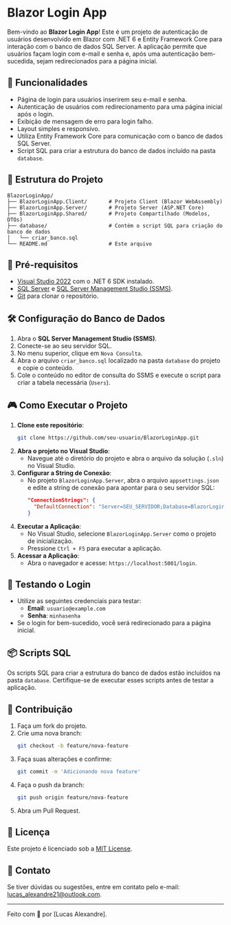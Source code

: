 
# Blazor Login App

Bem-vindo ao **Blazor Login App**! Este é um projeto de autenticação de usuários desenvolvido em Blazor com .NET 6 e Entity Framework Core para interação com o banco de dados SQL Server. A aplicação permite que usuários façam login com e-mail e senha e, após uma autenticação bem-sucedida, sejam redirecionados para a página inicial.

## 📝 Funcionalidades

- Página de login para usuários inserirem seu e-mail e senha.
- Autenticação de usuários com redirecionamento para uma página inicial após o login.
- Exibição de mensagem de erro para login falho.
- Layout simples e responsivo.
- Utiliza Entity Framework Core para comunicação com o banco de dados SQL Server.
- Script SQL para criar a estrutura do banco de dados incluído na pasta `database`.

## 📂 Estrutura do Projeto

```plaintext
BlazorLoginApp/
├── BlazorLoginApp.Client/       # Projeto Client (Blazor WebAssembly)
├── BlazorLoginApp.Server/       # Projeto Server (ASP.NET Core)
├── BlazorLoginApp.Shared/       # Projeto Compartilhado (Modelos, DTOs)
├── database/                    # Contém o script SQL para criação do banco de dados
│   └── criar_banco.sql
└── README.md                    # Este arquivo
```

## 🚀 Pré-requisitos

- [Visual Studio 2022](https://visualstudio.microsoft.com/) com o .NET 6 SDK instalado.
- [SQL Server](https://www.microsoft.com/pt-br/sql-server) e [SQL Server Management Studio (SSMS)](https://aka.ms/ssmsfullsetup).
- [Git](https://git-scm.com/) para clonar o repositório.

## 🛠️ Configuração do Banco de Dados

1. Abra o **SQL Server Management Studio (SSMS)**.
2. Conecte-se ao seu servidor SQL.
3. No menu superior, clique em `Nova Consulta`.
4. Abra o arquivo `criar_banco.sql` localizado na pasta `database` do projeto e copie o conteúdo.
5. Cole o conteúdo no editor de consulta do SSMS e execute o script para criar a tabela necessária (`Users`).

## 🎮 Como Executar o Projeto

1. **Clone este repositório**:
   ```bash
   git clone https://github.com/seu-usuario/BlazorLoginApp.git
   ```
2. **Abra o projeto no Visual Studio**:
   - Navegue até o diretório do projeto e abra o arquivo da solução (`.sln`) no Visual Studio.
3. **Configurar a String de Conexão**:
   - No projeto `BlazorLoginApp.Server`, abra o arquivo `appsettings.json` e edite a string de conexão para apontar para o seu servidor SQL:
     ```json
     "ConnectionStrings": {
       "DefaultConnection": "Server=SEU_SERVIDOR;Database=BlazorLoginDb;Trusted_Connection=True;"
     }
     ```
4. **Executar a Aplicação**:
   - No Visual Studio, selecione `BlazorLoginApp.Server` como o projeto de inicialização.
   - Pressione `Ctrl + F5` para executar a aplicação.
5. **Acessar a Aplicação**:
   - Abra o navegador e acesse: `https://localhost:5001/login`.

## 🧪 Testando o Login

- Utilize as seguintes credenciais para testar:
  - **Email**: `usuario@example.com`
  - **Senha**: `minhasenha`
- Se o login for bem-sucedido, você será redirecionado para a página inicial.

## 📦 Scripts SQL

Os scripts SQL para criar a estrutura do banco de dados estão incluídos na pasta `database`. Certifique-se de executar esses scripts antes de testar a aplicação.

## 🤝 Contribuição

1. Faça um fork do projeto.
2. Crie uma nova branch:
   ```bash
   git checkout -b feature/nova-feature
   ```
3. Faça suas alterações e confirme:
   ```bash
   git commit -m 'Adicionando nova feature'
   ```
4. Faça o push da branch:
   ```bash
   git push origin feature/nova-feature
   ```
5. Abra um Pull Request.

## 📜 Licença

Este projeto é licenciado sob a [MIT License](LICENSE).

## 📧 Contato

Se tiver dúvidas ou sugestões, entre em contato pelo e-mail: [lucas_alexandre21@outlook.com](mailto:lucas_alexandre21@outlook.com).

---

Feito com 💙 por [Lucas Alexandre].
```

